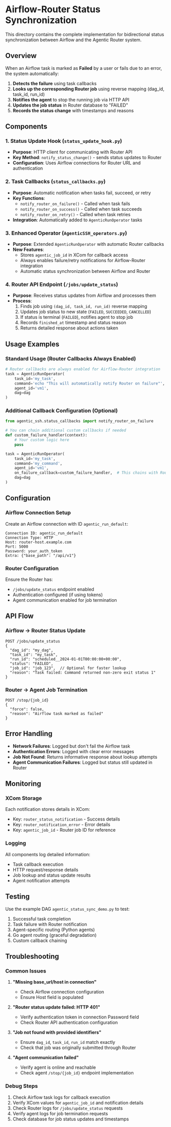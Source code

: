 # Airflow-Router Status Synchronization

This directory contains the complete implementation for bidirectional status synchronization between Airflow and the Agentic Router system.

## Overview

When an Airflow task is marked as **Failed** by a user or fails due to an error, the system automatically:

1. **Detects the failure** using task callbacks
2. **Looks up the corresponding Router job** using reverse mapping (dag_id, task_id, run_id)
3. **Notifies the agent** to stop the running job via HTTP API
4. **Updates the job status** in Router database to "FAILED"
5. **Records the status change** with timestamps and reasons

## Components

### 1. Status Update Hook (`status_update_hook.py`)
- **Purpose**: HTTP client for communicating with Router API
- **Key Method**: `notify_status_change()` - sends status updates to Router
- **Configuration**: Uses Airflow connections for Router URL and authentication

### 2. Task Callbacks (`status_callbacks.py`)
- **Purpose**: Automatic notification when tasks fail, succeed, or retry
- **Key Functions**:
  - `notify_router_on_failure()` - Called when task fails
  - `notify_router_on_success()` - Called when task succeeds  
  - `notify_router_on_retry()` - Called when task retries
- **Integration**: Automatically added to `AgenticRunOperator` tasks

### 3. Enhanced Operator (`AgenticSSH_operators.py`)
- **Purpose**: Extended `AgenticRunOperator` with automatic Router callbacks
- **New Features**:
  - Stores `agentic_job_id` in XCom for callback access
  - Always enables failure/retry notifications for Airflow-Router integration
  - Automatic status synchronization between Airflow and Router

### 4. Router API Endpoint (`/jobs/update_status`)
- **Purpose**: Receives status updates from Airflow and processes them
- **Process**:
  1. Finds job using `(dag_id, task_id, run_id)` reverse mapping
  2. Updates job status to new state (`FAILED`, `SUCCEEDED`, `CANCELLED`)
  3. If status is terminal (`FAILED`), notifies agent to stop job
  4. Records `finished_at` timestamp and status reason
  5. Returns detailed response about actions taken

## Usage Examples

### Standard Usage (Router Callbacks Always Enabled)
```python
# Router callbacks are always enabled for Airflow-Router integration
task = AgenticRunOperator(
    task_id='my_task',
    command='echo "This will automatically notify Router on failure"',
    agent_id='vm1',
    dag=dag
)
```

### Additional Callback Configuration (Optional)
```python
from agentic_ssh.status_callbacks import notify_router_on_failure

# You can chain additional custom callbacks if needed
def custom_failure_handler(context):
    # Your custom logic here
    pass

task = AgenticRunOperator(
    task_id='my_task',
    command='my_command',
    agent_id='vm1',
    on_failure_callback=custom_failure_handler,  # This chains with Router callbacks
    dag=dag
)
```

## Configuration

### Airflow Connection Setup
Create an Airflow connection with ID `agentic_run_default`:

```
Connection ID: agentic_run_default
Connection Type: HTTP
Host: router-host.example.com
Port: 5000
Password: your_auth_token
Extra: {"base_path": "/api/v1"}
```

### Router Configuration
Ensure the Router has:
- `/jobs/update_status` endpoint enabled
- Authentication configured (if using tokens)
- Agent communication enabled for job termination

## API Flow

### Airflow → Router Status Update
```
POST /jobs/update_status
{
  "dag_id": "my_dag",
  "task_id": "my_task", 
  "run_id": "scheduled__2024-01-01T00:00:00+00:00",
  "status": "FAILED",
  "job_id": "job_123",  // Optional for faster lookup
  "reason": "Task failed: Command returned non-zero exit status 1"
}
```

### Router → Agent Job Termination
```
POST /stop/{job_id}
{
  "force": false,
  "reason": "Airflow task marked as failed"
}
```

## Error Handling

- **Network Failures**: Logged but don't fail the Airflow task
- **Authentication Errors**: Logged with clear error messages
- **Job Not Found**: Returns informative response about lookup attempts
- **Agent Communication Failures**: Logged but status still updated in Router

## Monitoring

### XCom Storage
Each notification stores details in XCom:
- Key: `router_status_notification` - Success details
- Key: `router_notification_error` - Error details
- Key: `agentic_job_id` - Router job ID for reference

### Logging
All components log detailed information:
- Task callback execution
- HTTP request/response details  
- Job lookup and status update results
- Agent notification attempts

## Testing

Use the example DAG `agentic_status_sync_demo.py` to test:
1. Successful task completion
2. Task failure with Router notification
3. Agent-specific routing (Python agents)
4. Go agent routing (graceful degradation)
5. Custom callback chaining

## Troubleshooting

### Common Issues

1. **"Missing base_url/host in connection"**
   - Check Airflow connection configuration
   - Ensure Host field is populated

2. **"Router status update failed: HTTP 401"**
   - Verify authentication token in connection Password field
   - Check Router API authentication configuration

3. **"Job not found with provided identifiers"**
   - Ensure `dag_id`, `task_id`, `run_id` match exactly
   - Check that job was originally submitted through Router

4. **"Agent communication failed"**
   - Verify agent is online and reachable
   - Check agent `/stop/{job_id}` endpoint implementation

### Debug Steps

1. Check Airflow task logs for callback execution
2. Verify XCom values for `agentic_job_id` and notification details
3. Check Router logs for `/jobs/update_status` requests
4. Verify agent logs for job termination requests
5. Check database for job status updates and timestamps